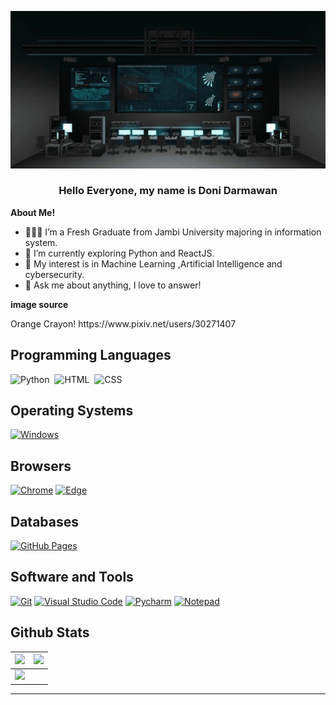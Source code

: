 ![Banner](https://github.com/donidarmawan317/donidarmawan317/blob/main/Assets/Welcome%20to%20Doni%20github-Profile.gif)

<h3 align="center" title="introdcution"> Hello Everyone, my name is Doni Darmawan</h3>

**About Me!**

- 👨🏽‍💻 I’m a Fresh Graduate from Jambi University majoring in information system.
- 🌱 I’m currently exploring Python and ReactJS. 
- 🤔 My interest is in Machine Learning ,Artificial Intelligence and cybersecurity.
- 💬 Ask me about anything, I love to answer!

**image source**
<p>
	Orange Crayon! https://www.pixiv.net/users/30271407
</p>

## Programming Languages
![Python](https://img.shields.io/badge/-Python-05122A?style=flat&logo=python)&nbsp;
![HTML](https://img.shields.io/badge/-HTML-05122A?style=flat&logo=HTML5)&nbsp;
![CSS](https://img.shields.io/badge/-CSS-05122A?style=flat&logo=CSS3&logoColor=1572B6)&nbsp;



## Operating Systems
<p>
	<a href="#"><img alt="Windows" src="https://img.shields.io/badge/Windows-0078D6?logo=windows&logoColor=white"></a>
</p>

## Browsers
<p>
	<a href="#"><img alt="Chrome" src="https://img.shields.io/badge/Google_chrome-4285F4?logo=Google-Chrome&logoColor=white"></a>
	<a href="#"><img alt="Edge" src="https://img.shields.io/badge/Microsoft_Edge-0078D7?logo=Microsoft-edge&logoColor=white"></a>
</p>

## Databases

<p>
    <a href="#"><img alt="GitHub Pages" src="https://img.shields.io/badge/GitHub%20Pages-%23327FC7.svg?logo=github&logoColor=white"></a>
</p> 

## Software and Tools
<p>
  <a href="#"><img alt="Git" src="https://img.shields.io/badge/Git%20-%23F05033.svg?logo=git&logoColor=white"></a>
  <a href="#"><img alt="Visual Studio Code" src="https://img.shields.io/badge/Visual%20Studio%20Code-0078d7.svg?logo=visual-studio-code&logoColor=white"></a>
  <a href="#"><img alt="Pycharm" src="https://img.shields.io/badge/pycharm-143?logo=pycharm&logoColor=black&color=green&labelColor=green"></a>
	<a href="#"><img alt="Notepad" src="https://img.shields.io/badge/Notepad++-90E59A.svg?logo=notepad%2B%2B&logoColor=black"></a>
</p>

## Github Stats

<img src="https://github-readme-stats.vercel.app/api?username=donidarmawan317&&show_icons=true&count_private=true&theme=github_dark">|<img src="https://github-readme-streak-stats.herokuapp.com/?user=donidarmawan317&theme=blueberry_duo"/>
|---|---|
<img src="https://github-readme-stats.vercel.app/api/top-langs/?username=donidarmawan317&layout=compact&theme=github_dark"/>|

----

